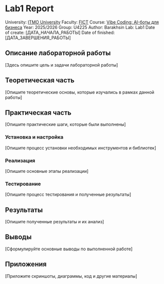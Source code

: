 # Lab1 Report

University: [ITMO University](https://itmo.ru/ru/)
Faculty: [FICT](https://fict.itmo.ru)
Course: [Vibe Coding: AI-боты для бизнеса](https://github.com/itmo-ict-faculty/vibe-coding-for-business)
Year: 2025/2026
Group: U4225
Author: Barakhsin
Lab: Lab1
Date of create: [ДАТА_НАЧАЛА_РАБОТЫ]
Date of finished: [ДАТА_ЗАВЕРШЕНИЯ_РАБОТЫ]

## Описание лабораторной работы

[Здесь опишите цель и задачи лабораторной работы]

## Теоретическая часть

[Опишите теоретические основы, которые изучались в рамках данной работы]

## Практическая часть

[Опишите практические шаги, которые были выполнены]

### Установка и настройка

[Опишите процесс установки необходимых инструментов и библиотек]

### Реализация

[Опишите основные этапы реализации]

### Тестирование

[Опишите процесс тестирования и полученные результаты]

## Результаты

[Опишите полученные результаты и их анализ]

## Выводы

[Сформулируйте основные выводы по выполненной работе]

## Приложения

[Приложите скриншоты, диаграммы, код и другие материалы]
